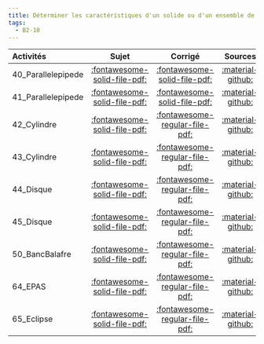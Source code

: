 ```yaml
---
title: Déterminer les caractéristiques d'un solide ou d'un ensemble de solides indéformables. 
tags:
  - B2-10
---
```

[comment]: <> (Généré automatiquement par make_all_activitess.py, creation_fichiers_activites)

| Activités | Sujet | Corrigé | Sources  | 
| :-------------- | :---: | :-----: | :------: | 
| 40_Parallelepipede | [:fontawesome-solid-file-pdf:](http://xpessoles-cpge.fr/pdf/G2_01_40_Parallelepipede_Sujet.pdf) | [:fontawesome-solid-file-pdf:](http://xpessoles-cpge.fr/pdf/G2_01_40_Parallelepipede_Corrige.pdf) |[:material-github:](https://github.com/xpessoles/ExercicesCompetences/tree/main/B2_ProposerModele/B2_10_CaracteristiquesSolides/40_Parallelepipede) |  
| 41_Parallelepipede | [:fontawesome-solid-file-pdf:](http://xpessoles-cpge.fr/pdf/G2_01_41_Parallelepipede_Sujet.pdf) | [:fontawesome-solid-file-pdf:](http://xpessoles-cpge.fr/pdf/G2_01_41_Parallelepipede_Corrige.pdf) |[:material-github:](https://github.com/xpessoles/ExercicesCompetences/tree/main/B2_ProposerModele/B2_10_CaracteristiquesSolides/41_Parallelepipede) |  
| 42_Cylindre | [:fontawesome-solid-file-pdf:](http://xpessoles-cpge.fr/pdf/G2_01_42_Cylindre_Sujet.pdf) | [:fontawesome-regular-file-pdf:](http://xpessoles-cpge.fr/pdf/G2_01_42_Cylindre_Corrige.pdf) | [:material-github:](https://github.com/xpessoles/ExercicesCompetences/tree/main/B2_ProposerModele/B2_10_CaracteristiquesSolides/42_Cylindre) |  
| 43_Cylindre | [:fontawesome-solid-file-pdf:](http://xpessoles-cpge.fr/pdf/G2_01_43_Cylindre_Sujet.pdf) | [:fontawesome-regular-file-pdf:](http://xpessoles-cpge.fr/pdf/G2_01_43_Cylindre_Corrige.pdf) | [:material-github:](https://github.com/xpessoles/ExercicesCompetences/tree/main/B2_ProposerModele/B2_10_CaracteristiquesSolides/43_Cylindre) |  
| 44_Disque | [:fontawesome-solid-file-pdf:](http://xpessoles-cpge.fr/pdf/G2_01_44_Disque_Sujet.pdf) | [:fontawesome-regular-file-pdf:](http://xpessoles-cpge.fr/pdf/G2_01_44_Disque_Corrige.pdf) | [:material-github:](https://github.com/xpessoles/ExercicesCompetences/tree/main/B2_ProposerModele/B2_10_CaracteristiquesSolides/44_Disque) |  
| 45_Disque | [:fontawesome-solid-file-pdf:](http://xpessoles-cpge.fr/pdf/G2_01_45_Disque_Sujet.pdf) | [:fontawesome-regular-file-pdf:](http://xpessoles-cpge.fr/pdf/G2_01_45_Disque_Corrige.pdf) | [:material-github:](https://github.com/xpessoles/ExercicesCompetences/tree/main/B2_ProposerModele/B2_10_CaracteristiquesSolides/45_Disque) |  
| 50_BancBalafre | [:fontawesome-solid-file-pdf:](http://xpessoles-cpge.fr/pdf/G2_01_50_BancBalafre_Sujet.pdf) | [:fontawesome-regular-file-pdf:](http://xpessoles-cpge.fr/pdf/G2_01_50_BancBalafre_Corrige.pdf) | [:material-github:](https://github.com/xpessoles/ExercicesCompetences/tree/main/B2_ProposerModele/B2_10_CaracteristiquesSolides/50_BancBalafre) |  
| 64_EPAS | [:fontawesome-solid-file-pdf:](http://xpessoles-cpge.fr/pdf/G2_01_64_EPAS_Sujet.pdf) | [:fontawesome-regular-file-pdf:](http://xpessoles-cpge.fr/pdf/G2_01_64_EPAS_Corrige.pdf) | [:material-github:](https://github.com/xpessoles/ExercicesCompetences/tree/main/B2_ProposerModele/B2_10_CaracteristiquesSolides/64_EPAS) |  
| 65_Eclipse | [:fontawesome-solid-file-pdf:](http://xpessoles-cpge.fr/pdf/G2_01_65_Eclipse_Sujet.pdf) | [:fontawesome-regular-file-pdf:](http://xpessoles-cpge.fr/pdf/G2_01_65_Eclipse_Corrige.pdf) | [:material-github:](https://github.com/xpessoles/ExercicesCompetences/tree/main/B2_ProposerModele/B2_10_CaracteristiquesSolides/65_Eclipse) |  

